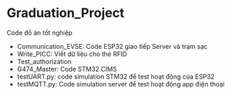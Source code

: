 # Graduation_Project
Code đồ án tốt nghiệp

- Communication_EVSE: Code ESP32 giao tiếp Server và trạm sạc
- Write_PICC: Viết dữ liệu cho thẻ RFID
- Test_authorization
- G474_Master: Code STM32 CIMS
- testUART.py: code simulation STM32 để test hoạt động của ESP32
- testMQTT.py: Code simulation server để test hoạt động app điện thoại